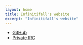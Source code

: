 ```yaml
---
layout: home
title: Infinitifall's website
excerpt: "Infinitifall's website"
---
```



- [GitHub](https://github.com/Infinitifall)
- [Private IRC](https://irc.infinitifall.net/)
